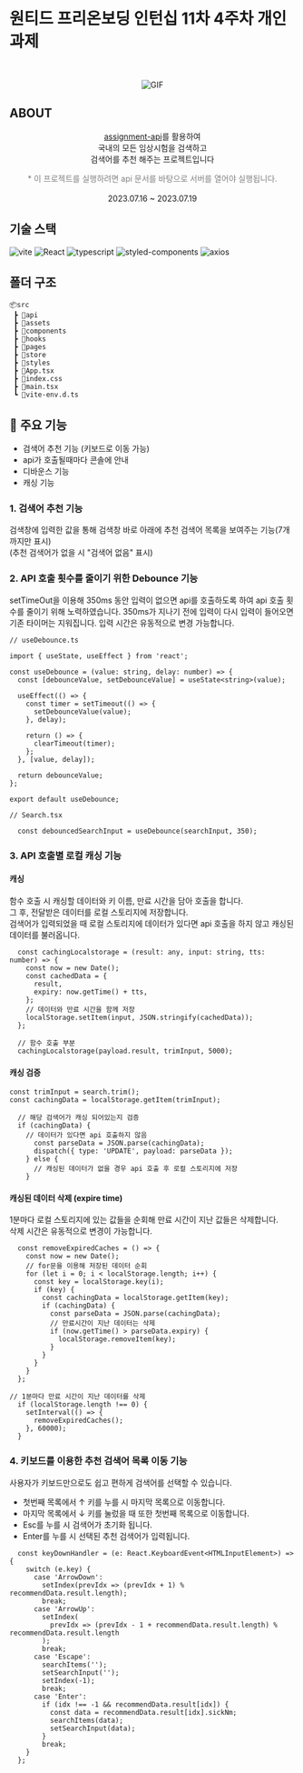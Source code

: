 # 원티드 프리온보딩 인턴십 11차 4주차 개인 과제

<br />

<div align='center'>

![GIF](https://github.com/AkoIsCat/wanted-pre-onboarding-11th-4-week/assets/109052469/1413c621-035e-4267-aa01-348495b23076)

</div>

## ABOUT

<div align='center'>
    <p> <a href="https://github.com/walking-sunset/assignment-api">assignment-api</a>를 활용하여 <br/>국내의 모든 임상시험을 검색하고 <br/> 검색어를 추천 해주는 프로젝트입니다</p>
    <font color="gray">
    * 이 프로젝트를 실행하려면 api 문서를 바탕으로 서버를 열어야 실행됩니다.
    </font>
    <br />
    <br />
    <div style="text-align: center"> 2023.07.16 ~ 2023.07.19 </div>
</div>

## 기술 스택

![vite](https://img.shields.io/badge/Vite-1.4.0-red?logo=vite&logoColor=red)
![React](https://img.shields.io/badge/React-5.0.1-20232A?logo=react)
![typescript](https://img.shields.io/badge/typescript-4.9.5-007ACC?logo=typescript)
![styled-components](https://img.shields.io/badge/styled--components-1.12.0-28A745?logo=styled-components)
![axios](https://img.shields.io/badge/axios-1.4.0-%23671DDF?logo=axios&logoColor=%23671DDF)

## 폴더 구조

```
📦src
 ┣ 📂api
 ┣ 📂assets
 ┣ 📂components
 ┣ 📂hooks
 ┣ 📂pages
 ┣ 📂store
 ┣ 📂styles
 ┣ 📜App.tsx
 ┣ 📜index.css
 ┣ 📜main.tsx
 ┗ 📜vite-env.d.ts
```

## 📌 주요 기능

- 검색어 추천 기능 (키보드로 이동 가능)
- api가 호출될때마다 콘솔에 안내
- 디바운스 기능
- 캐싱 기능

### 1. 검색어 추천 기능

검색창에 입력한 값을 통해 검색창 바로 아래에 추천 검색어 목록을 보여주는 기능(7개 까지만 표시)
<br />
(추천 검색어가 없을 시 "검색어 없음" 표시)

### 2. API 호출 횟수를 줄이기 위한 Debounce 기능

setTimeOut을 이용해 350ms 동안 입력이 없으면 api를 호출하도록 하여 api 호출 횟수를 줄이기 위해 노력하였습니다. 350ms가 지나기 전에 입력이 다시 입력이 들어오면 기존 타이머는 지워집니다. 입력 시간은 유동적으로 변경 가능합니다.

```
// useDebounce.ts

import { useState, useEffect } from 'react';

const useDebounce = (value: string, delay: number) => {
  const [debounceValue, setDebounceValue] = useState<string>(value);

  useEffect(() => {
    const timer = setTimeout(() => {
      setDebounceValue(value);
    }, delay);

    return () => {
      clearTimeout(timer);
    };
  }, [value, delay]);

  return debounceValue;
};

export default useDebounce;

// Search.tsx

  const debouncedSearchInput = useDebounce(searchInput, 350);

```

### 3. API 호출별 로컬 캐싱 기능

#### 캐싱

함수 호출 시 캐싱할 데이터와 키 이름, 만료 시간을 담아 호출을 합니다.
<br/>
그 후, 전달받은 데이터를 로컬 스토리지에 저장합니다.
<br/>
검색어가 입력되었을 때 로컬 스토리지에 데이터가 있다면 api 호출을 하지 않고 캐싱된 데이터를 불러옵니다.

```
  const cachingLocalstorage = (result: any, input: string, tts: number) => {
    const now = new Date();
    const cachedData = {
      result,
      expiry: now.getTime() + tts,
    };
    // 데이터와 만료 시간을 함께 저장
    localStorage.setItem(input, JSON.stringify(cachedData));
  };

  // 함수 호출 부분
  cachingLocalstorage(payload.result, trimInput, 5000);

```

#### 캐싱 검증

```
const trimInput = search.trim();
const cachingData = localStorage.getItem(trimInput);

  // 해당 검색어가 캐싱 되어있는지 검증
  if (cachingData) {
    // 데이터가 있다면 api 호출하지 않음
      const parseData = JSON.parse(cachingData);
      dispatch({ type: 'UPDATE', payload: parseData });
    } else {
      // 캐싱된 데이터가 없을 경우 api 호출 후 로컬 스토리지에 저장
    }
```

#### 캐싱된 데이터 삭제 (expire time)

1분마다 로컬 스토리지에 있는 값들을 순회해 만료 시간이 지난 값들은 삭제합니다.
<br />
삭제 시간은 유동적으로 변경이 가능합니다.

```
  const removeExpiredCaches = () => {
    const now = new Date();
    // for문을 이용해 저장된 데이터 순회
    for (let i = 0; i < localStorage.length; i++) {
      const key = localStorage.key(i);
      if (key) {
        const cachingData = localStorage.getItem(key);
        if (cachingData) {
          const parseData = JSON.parse(cachingData);
          // 만료시간이 지난 데이터는 삭제
          if (now.getTime() > parseData.expiry) {
            localStorage.removeItem(key);
          }
        }
      }
    }
  };

// 1분마다 만료 시간이 지난 데이터를 삭제
  if (localStorage.length !== 0) {
    setInterval(() => {
      removeExpiredCaches();
    }, 60000);
  }
```

### 4. 키보드를 이용한 추천 검색어 목록 이동 기능

사용자가 키보드만으로도 쉽고 편하게 검색어를 선택할 수 있습니다.
<br/>

- 첫번째 목록에서 ↑ 키를 누를 시 마지막 목록으로 이동합니다.
  <br/>
- 마지막 목록에서 ↓ 키를 눌렀을 때 또한 첫번째 목록으로 이동합니다.
  <br/>
- Esc를 누를 시 검색어가 초기화 됩니다.
  <br/>
- Enter를 누를 시 선택된 추천 검색어가 입력됩니다.

```
  const keyDownHandler = (e: React.KeyboardEvent<HTMLInputElement>) => {
    switch (e.key) {
      case 'ArrowDown':
        setIndex(prevIdx => (prevIdx + 1) % recommendData.result.length);
        break;
      case 'ArrowUp':
        setIndex(
          prevIdx => (prevIdx - 1 + recommendData.result.length) % recommendData.result.length
        );
        break;
      case 'Escape':
        searchItems('');
        setSearchInput('');
        setIndex(-1);
        break;
      case 'Enter':
        if (idx !== -1 && recommendData.result[idx]) {
          const data = recommendData.result[idx].sickNm;
          searchItems(data);
          setSearchInput(data);
        }
        break;
    }
  };
```
